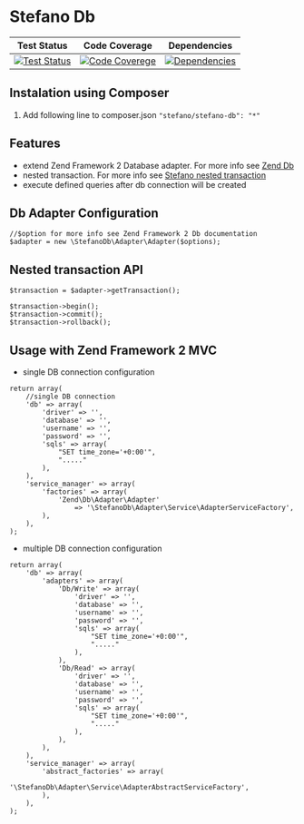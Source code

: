 Stefano Db
===================

| Test Status | Code Coverage | Dependencies |
| :---: | :---: | :---: |
| [![Test Status](https://secure.travis-ci.org/bartko-s/stefano-db.png?branch=master)](https://travis-ci.org/bartko-s/stefano-db) | [![Code Coverege](https://coveralls.io/repos/bartko-s/stefano-db/badge.png?branch=master)](https://coveralls.io/r/bartko-s/stefano-db?branch=master) | [![Dependencies](https://www.versioneye.com/user/projects/51bc294809732f0002004f51/badge.png)](https://www.versioneye.com/user/projects/51bc294809732f0002004f51) |

Instalation using Composer
--------------------------
1. Add following line to composer.json  ``` "stefano/stefano-db": "*" ```

Features
------------
- extend Zend Framework 2 Database adapter. For more info see [Zend Db](http://framework.zend.com/manual/2.3/en/index.html#zend-db)
- nested transaction. For more info see [Stefano nested transaction](https://github.com/bartko-s/stefano-nested-transaction/)
- execute defined queries after db connection will be created


Db Adapter Configuration
------------------------

```
//$option for more info see Zend Framework 2 Db documentation
$adapter = new \StefanoDb\Adapter\Adapter($options);
```

Nested transaction API
----------------------

```
$transaction = $adapter->getTransaction();

$transaction->begin();
$transaction->commit();
$transaction->rollback();
```

Usage with Zend Framework 2 MVC
-------------------------------

- single DB connection configuration

```
return array(
    //single DB connection
    'db' => array(
        'driver' => '',
        'database' => '',
        'username' => '',
        'password' => '',
        'sqls' => array(
            "SET time_zone='+0:00'",
            "....."
        ),
    ),
    'service_manager' => array(
        'factories' => array(
            'Zend\Db\Adapter\Adapter'
                => '\StefanoDb\Adapter\Service\AdapterServiceFactory',
        ),
    ),
);
```

- multiple DB connection configuration

```
return array(
    'db' => array(
        'adapters' => array(
            'Db/Write' => array(
                'driver' => '',
                'database' => '',
                'username' => '',
                'password' => '',
                'sqls' => array(
                    "SET time_zone='+0:00'",
                    "....."
                ),
            ),
            'Db/Read' => array(
                'driver' => '',
                'database' => '',
                'username' => '',
                'password' => '',
                'sqls' => array(
                    "SET time_zone='+0:00'",
                    "....."
                ),
            ),
        ),
    ),
    'service_manager' => array(
        'abstract_factories' => array(
            '\StefanoDb\Adapter\Service\AdapterAbstractServiceFactory',
        ),
    ),
);
```
